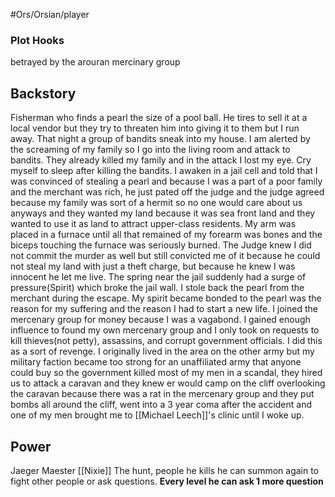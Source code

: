#Ors/Orsian/player 

### Plot Hooks

betrayed by the arouran mercinary group 


## Backstory
Fisherman who finds a pearl the size of a pool ball. He tires to sell it at a local vendor but they try to threaten him into giving it to them but I run away. That night a group of bandits sneak into my house. I am alerted by the screaming of my family so I go into the living room and attack to bandits. They already killed my family and in the attack I lost my eye. Cry myself to sleep after killing the bandits. 
I awaken in a jail cell and told that I was convinced of stealing a pearl and because I was a part of a poor family and the merchant was rich, he just pated off the judge and the judge agreed because my family was sort of a hermit so no one would care about us anyways and they wanted my land because it was sea front land and they wanted to use it as land to attract upper-class residents. My arm was placed in a furnace until all that remained of my forearm was bones and the biceps touching the furnace was seriously burned. 
The Judge knew I did not commit the murder as well but still convicted me of it because he could not steal my land with just a theft charge, but because he knew I was innocent he let me live. The spring near the jail suddenly had a surge of pressure(Spirit) which broke the jail wall. 
I stole back the pearl from the merchant during the escape. My spirit became bonded to the pearl was the reason for my suffering and the reason I had to start a new life.
I joined the mercenary group for money because I was a vagabond. I gained enough influence to found my own mercenary group and I only took on requests to kill thieves(not petty), assassins, and corrupt government officials. I did this as a sort of revenge.
I originally lived in the area on the other army but my military faction became too strong for an unaffiliated army that anyone could buy so the government killed most of my men in a scandal, they hired us to attack a caravan and they knew er would camp on the cliff overlooking the caravan because there was a rat in the mercenary group and they put bombs all around the cliff, went into a 3 year coma after the accident and one of my men brought me to [[Michael Leech]]'s clinic until I woke up.
## Power

Jaeger Maester
[[Nixie]]
The hunt, people he kills he can summon again to fight other people or ask questions. __Every level he can ask 1 more question__